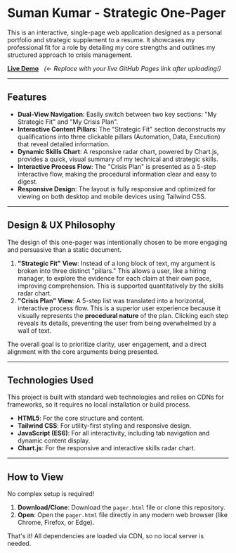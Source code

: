 # Suman Kumar - Strategic One-Pager

This is an interactive, single-page web application designed as a personal portfolio and strategic supplement to a resume. It showcases my professional fit for a role by detailing my core strengths and outlines my structured approach to crisis management.

**[Live Demo](https://your-github-username.github.io/your-repo-name/pager.html)** &nbsp; *(<- Replace with your live GitHub Pages link after uploading!)*

---

## Features

* **Dual-View Navigation**: Easily switch between two key sections: "My Strategic Fit" and "My Crisis Plan".
* **Interactive Content Pillars**: The "Strategic Fit" section deconstructs my qualifications into three clickable pillars (Automation, Data, Execution) that reveal detailed information.
* **Dynamic Skills Chart**: A responsive radar chart, powered by Chart.js, provides a quick, visual summary of my technical and strategic skills.
* **Interactive Process Flow**: The "Crisis Plan" is presented as a 5-step interactive flow, making the procedural information clear and easy to digest.
* **Responsive Design**: The layout is fully responsive and optimized for viewing on both desktop and mobile devices using Tailwind CSS.

---

## Design & UX Philosophy

The design of this one-pager was intentionally chosen to be more engaging and persuasive than a static document.

1.  **"Strategic Fit" View**: Instead of a long block of text, my argument is broken into three distinct "pillars." This allows a user, like a hiring manager, to explore the evidence for each claim at their own pace, improving comprehension. This is supported quantitatively by the skills radar chart.
2.  **"Crisis Plan" View**: A 5-step list was translated into a horizontal, interactive process flow. This is a superior user experience because it visually represents the **procedural nature** of the plan. Clicking each step reveals its details, preventing the user from being overwhelmed by a wall of text.

The overall goal is to prioritize clarity, user engagement, and a direct alignment with the core arguments being presented.

---

## Technologies Used

This project is built with standard web technologies and relies on CDNs for frameworks, so it requires no local installation or build process.

* **HTML5**: For the core structure and content.
* **Tailwind CSS**: For utility-first styling and responsive design.
* **JavaScript (ES6)**: For all interactivity, including tab navigation and dynamic content display.
* **Chart.js**: For the responsive and interactive skills radar chart.

---

## How to View

No complex setup is required!

1.  **Download/Clone**: Download the `pager.html` file or clone this repository.
2.  **Open**: Open the `pager.html` file directly in any modern web browser (like Chrome, Firefox, or Edge).

That's it! All dependencies are loaded via CDN, so no local server is needed.
